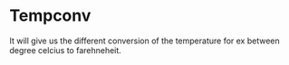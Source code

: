 # Tempconv
It will give us the different conversion of the temperature for ex between degree celcius to farehneheit.
